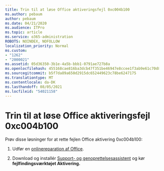 ```yaml
---
title: Trin til at løse Office aktiveringsfejl 0xc004b100
ms.author: pebaum
author: pebaum
ms.date: 04/21/2020
ms.audience: ITPro
ms.topic: article
ms.service: o365-administration
ROBOTS: NOINDEX, NOFOLLOW
localization_priority: Normal
ms.custom:
- "1262"
- "2000021"
ms.assetid: 05d36350-3b1e-4a5b-bbb1-0791ae727b8a
ms.openlocfilehash: 455168cae816ba3dcb47f351be46947e8ccee1f3ab9e61c70d82d49e5279ef85
ms.sourcegitcommit: b5f7da89a650d2915dc652449623c78be6247175
ms.translationtype: MT
ms.contentlocale: da-DK
ms.lasthandoff: 08/05/2021
ms.locfileid: "54021158"
---
```

# <a name="steps-to-resolve-office-activation-error-0xc004b100"></a>Trin til at løse Office aktiveringsfejl 0xc004b100

Prøv disse løsninger for at rette fejlen Office aktivering 0xc004b100:
  
1. Udfør en [onlinereparation af Office](https://support.office.com/article/7821d4b6-7c1d-4205-aa0e-a6b40c5bb88b).

2. Download og installér [Support- og genoprettelsesassistent](https://aka.ms/SARA-OfficeActivation-Alchemy) og kør **fejlfindingsværktøjet Aktivering.**
